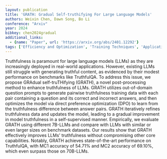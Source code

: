 ```yaml
---
layout: publication
title: 'GRATH: Gradual Self-truthifying For Large Language Models'
authors: Weixin Chen, Dawn Song, Bo Li
conference: "Arxiv"
year: 2024
bibkey: chen2024gradual
additional_links:
  - {name: "Paper", url: 'https://arxiv.org/abs/2401.12292'}
tags: ['Efficiency and Optimization', 'Training Techniques', 'Applications', 'Prompting', 'Reinforcement Learning']
---
```

Truthfulness is paramount for large language models (LLMs) as they are
increasingly deployed in real-world applications. However, existing LLMs still
struggle with generating truthful content, as evidenced by their modest
performance on benchmarks like TruthfulQA. To address this issue, we propose
GRAdual self-truTHifying (GRATH), a novel post-processing method to enhance
truthfulness of LLMs. GRATH utilizes out-of-domain question prompts to generate
pairwise truthfulness training data with each pair containing a question and
its correct and incorrect answers, and then optimizes the model via direct
preference optimization (DPO) to learn from the truthfulness difference between
answer pairs. GRATH iteratively refines truthfulness data and updates the
model, leading to a gradual improvement in model truthfulness in a
self-supervised manner. Empirically, we evaluate GRATH using different 7B-LLMs
and compare with LLMs with similar or even larger sizes on benchmark datasets.
Our results show that GRATH effectively improves LLMs' truthfulness without
compromising other core capabilities. Notably, GRATH achieves state-of-the-art
performance on TruthfulQA, with MC1 accuracy of 54.71% and MC2 accuracy of
69.10%, which even surpass those on 70B-LLMs.
